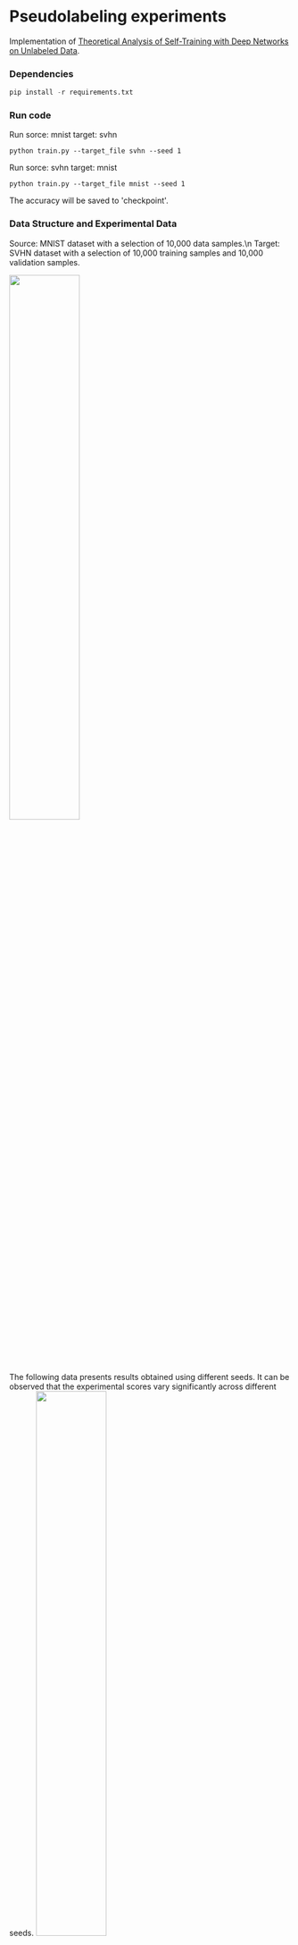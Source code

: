 # Pseudolabeling experiments

Implementation of [Theoretical Analysis of Self-Training with Deep Networks on Unlabeled Data](https://arxiv.org/abs/2010.03622).

### Dependencies

```python
pip install -r requirements.txt
```

### Run code

Run sorce: mnist target: svhn
```
python train.py --target_file svhn --seed 1
```

Run sorce: svhn target: mnist 
```
python train.py --target_file mnist --seed 1
```

The accuracy will be saved to 'checkpoint'.

### Data Structure and Experimental Data
Source: MNIST dataset with a selection of 10,000 data samples.\n
Target: SVHN dataset with a selection of 10,000 training samples and 10,000 validation samples.

<img src="https://github.com/tliobnih/upplementary-D.2.-Pseudolabeling-experiments/assets/52643360/1a4f7597-9676-4c1b-b5b6-62c20c8c6777" width="50%" height="50%">

The following data presents results obtained using different seeds. It can be observed that the experimental scores vary significantly across different seeds.
<img src="https://github.com/tliobnih/upplementary-D.2.-Pseudolabeling-experiments/assets/52643360/6acc4031-2337-482e-8bbc-2062830d1d12" width="50%" height="50%">


Therefore, I conducted 50 experiments using seeds 1 to 50, and calculated the average of these 50 datas. The results are summarized in the following table:
<img src="https://github.com/tliobnih/upplementary-D.2.-Pseudolabeling-experiments/assets/52643360/aa6edf85-70dc-43eb-9004-e75d3362ada3" width="50%" height="50%">

